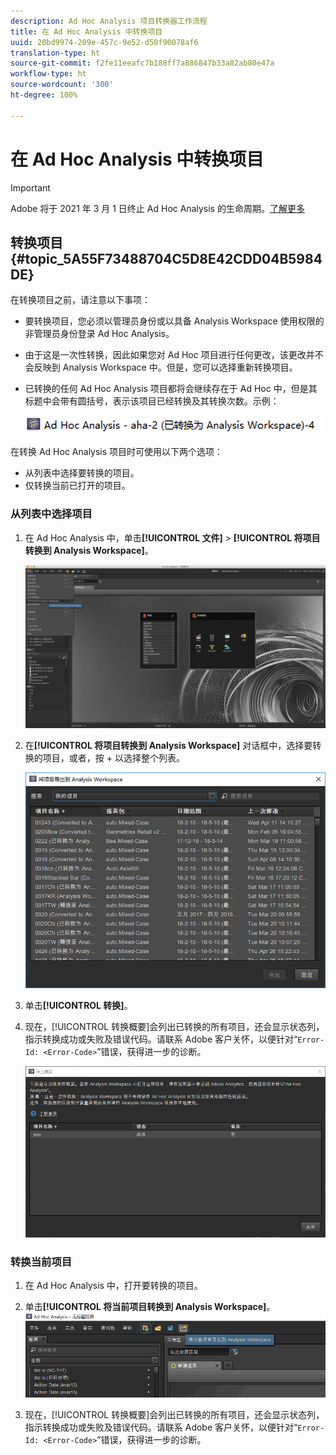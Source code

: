 ```yaml
---
description: Ad Hoc Analysis 项目转换器工作流程
title: 在 Ad Hoc Analysis 中转换项目
uuid: 20bd9974-209e-457c-9e52-d50f90078af6
translation-type: ht
source-git-commit: f2fe11eeafc7b188ff7a886847b33a82ab80e47a
workflow-type: ht
source-wordcount: '300'
ht-degree: 100%

---
```



# 在 Ad Hoc Analysis 中转换项目

>[!IMPORTANT]
>
>Adobe 将于 2021 年 3 月 1 日终止 Ad Hoc Analysis 的生命周期。[了解更多](https://adobe.ly/discoverworkspace)

## 转换项目{#topic_5A55F73488704C5D8E42CDD04B5984DE}

在转换项目之前，请注意以下事项：

* 要转换项目，您必须以管理员身份或以具备 Analysis Workspace 使用权限的非管理员身份登录 Ad Hoc Analysis。
* 由于这是一次性转换，因此如果您对 Ad Hoc 项目进行任何更改，该更改并不会反映到 Analysis Workspace 中。但是，您可以选择重新转换项目。
* 已转换的任何 Ad Hoc Analysis 项目都将会继续存在于 Ad Hoc 中，但是其标题中会带有圆括号，表示该项目已经转换及其转换次数。示例：

   ![](assets/aha_title_converted.png)

在转换 Ad Hoc Analysis 项目时可使用以下两个选项：

* 从列表中选择要转换的项目。
* 仅转换当前已打开的项目。

### 从列表中选择项目

1. 在 Ad Hoc Analysis 中，单击&#x200B;**[!UICONTROL 文件]** > **[!UICONTROL 将项目转换到 Analysis Workspace]**。

   ![](assets/aha2aw_convert.png)

1. 在&#x200B;**[!UICONTROL 将项目转换到 Analysis Workspace]** 对话框中，选择要转换的项目，或者，按 + 以选择整个列表。

   ![](assets/aha2aw_projects.png)

1. 单击&#x200B;**[!UICONTROL 转换]**。
1. 现在，[!UICONTROL 转换概要]会列出已转换的所有项目，还会显示状态列，指示转换成功或失败及错误代码。请联系 Adobe 客户关怀，以便针对“`Error-Id: <Error-Code>`”错误，获得进一步的诊断。

   ![](assets/export_summary.png)

### 转换当前项目

1. 在 Ad Hoc Analysis 中，打开要转换的项目。
1. 单击&#x200B;**[!UICONTROL 将当前项目转换到 Analysis Workspace]**。 ![](assets/export_current.png)

1. 现在，[!UICONTROL 转换概要]会列出已转换的所有项目，还会显示状态列，指示转换成功或失败及错误代码。请联系 Adobe 客户关怀，以便针对“`Error-Id: <Error-Code>`”错误，获得进一步的诊断。

